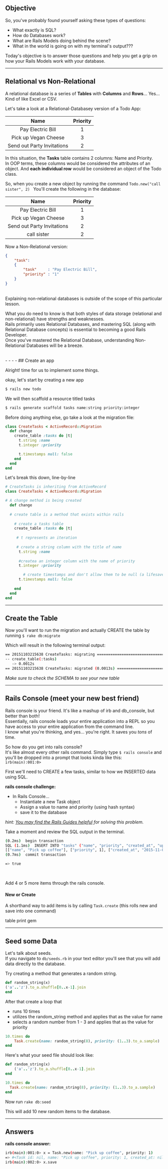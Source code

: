 ## Objective
So, you've probably found yourself asking these types of questions: 

- What exactly is SQL? 
- How do Databases work? 
- What are Rails Models doing behind the scene?
- What in the world is going on with my terminal's output???

Today's objective is to answer those questions and help you get a grip on how your Rails Models work with your database. 

- - - -

## Relational vs Non-Relational

A relational database is a series of **Tables** with **Columns** and **Rows**... Yes... Kind of like Excel or CSV. 
<br>

Let's take a look at a Relational-Databasey version of a Todo App:
<center>

|Name  | Priority  |
|:-:|:-:|
| Pay Electric Bill  |  1  |
| Pick up Vegan Cheese | 3   |
| Send out Party Invitations  | 2  |

</center>

In this situation, the **Tasks** table contains 2 columns:  Name and Priority. <br>
In OOP terms, these columns would be considered the attributes of an object. And **each individual row** would be considered an object of the Todo class. 

So, when you create a new object by running the command `Todo.new("call sister", 2) ` 
You'll create the following in the database:

<center>

|Name  | Priority  |
|:-:|:-:|
| Pay Electric Bill  |  1  |
| Pick up Vegan Cheese | 3   |
| Send out Party Invitations  | 2  |
| call sister  |  2  |

</center>

Now a Non-Relational version:

```json
{
	"task":
	{
		"task" 	   : "Pay Electric Bill",
		"priority" : "1"
	}
}
```
<br>
Explaining non-relational databases is outside of the scope of this particular lesson. 

What you do need to know is that both styles of data storage (relational and non-relational) have strengths and weaknesses. <br> Rails primarily uses Relational Databases, and mastering SQL (along with Relational Database concepts) is essential to becoming a good Rails Developer. <br> Once you've mastered the Relational Database, understanding Non-Relational Databases will be a breeze. 

<br>
- - - -
## Create an app

Alright! time for us to implement some things.

okay, let's start by creating a new app

```bash
$ rails new todo
```

We will then scaffold a resource titled tasks

```bash
$ rails generate scaffold tasks name:string priority:integer
```

Before doing anything else, go take a look at the migration file:

```ruby
class CreateTasks < ActiveRecord::Migration
  def change
    create_table :tasks do |t|
      t.string :name
      t.integer :priority

      t.timestamps null: false
    end
  end
end
```
Let's break this down, line-by-line 

```ruby
# CreateTasks is inheriting from ActiveRecord
class CreateTasks < ActiveRecord::Migration

# A change method is being created
  def change
  
  # create table is a method that exists within rails 
  
  	# create a tasks table
    create_table :tasks do |t|
        
     # t represents an iteration 
     
     # create a string column with the title of name  
      t.string :name
      
      #createa an integer column with the name of priority
      t.integer :priority

		# create timestamps and don't allow them to be null (a lifesaver)
      t.timestamps null: false
      
    end
  end
end
```
- - - - 
## Create the Table

Now you'll want to run the migration and actually CREATE the table by running `$ rake db:migrate` <br> 

Which will result in the following terminal output:
 
```bash
== 20151103215638 CreateTasks: migrating ======================================
-- create_table(:tasks)
   -> 0.0012s
== 20151103215638 CreateTasks: migrated (0.0013s) =============================
```

*Make sure to check the SCHEMA to see your new table*

- - - -

## Rails Console (meet your new best friend)

Rails console is your friend. It's like a mashup of irb and db_console, but better than both! <br>
Essentially, rails console loads your entire application into a REPL so you have access to your entire application from the command line. <br>
I know what you're thinking, and yes... you're right. It saves you *tons* of time. 

So how do you get into rails console? <br>
It's like almost every other rails command. Simply type `$ rails console` and you'll be dropped into a prompt that looks kinda like this: 
<br>
`irb(main):001:0>`

First we'll need to CREATE a few tasks, similar to how we INSERTED data using SQL. 

**rails console challenge:**

- In Rails Console...
	- Instantiate a new Task object
	- Assign a value to name and priority (using hash syntax) 
	- save it to the database

*hint: [You may find the Rails Guides helpful](http://guides.rubyonrails.org/v3.2.13/getting_started.html) for solving this problem.*

Take a moment and review the SQL output in the terminal. 

```bash
(0.2ms)  begin transaction
SQL (1.1ms)  INSERT INTO "tasks" ("name", "priority", "created_at", "updated_at") VALUES (?, ?, ?, ?)  
[["name", "Pick up coffee"], ["priority", 1], ["created_at", "2015-11-04 05:19:09.834387"], ["updated_at", "2015-11-04 05:19:09.834387"]]
(0.7ms)  commit transaction

=> true
```
<br>

Add 4 or 5 more items through the rails console. 
<br>

#### New or Create
A shorthand way to add items is by calling `Task.create` (this rolls new and save into one command)


table print gem
- - - - 

## Seed some Data

Let's talk about seeds.<br>
If you navigate to `db/seeds.rb` in your text editor you'll see that you will add data directly to the database. 

Try creating a method that generates a random string. 

```ruby 
def random_string(x)
('a'..'z').to_a.shuffle[0..x-1].join
end
```
After that create a loop that 

- runs 10 times 
- utilizes the random_string method and applies that as the value for name
- selects a random number from 1 - 3 and applies that as the value for priority

```ruby
10.times do
 	Task.create(name: random_string(8), priority: (1..3).to_a.sample)
end
```

Here's what your seed file should look like:

```ruby
def random_string(x)
	('a'..'z').to_a.shuffle[0..x-1].join
end

10.times do
  Task.create(name: random_string(8), priority: (1..3).to_a.sample)
end
```

Now run `rake db:seed`

This will add 10 new random items to the database. 

- - - - 
## Answers


**rails console answer:**

```bash
irb(main):001:0> x = Task.new(name: "Pick up coffee", priority: 1)
=> #<Task id: nil, name: "Pick up coffee", priority: 1, created_at: nil, updated_at: nil>
irb(main):002:0> x.save
```



